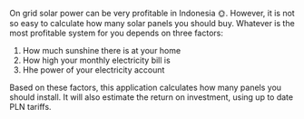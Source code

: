 On grid solar power can be very profitable in Indonesia 🌞. However, it is not so easy to calculate how many solar panels you should buy. 
Whatever is the most profitable system for you depends on three factors: 
1. How much sunshine there is at your home
2. How high your monthly electricity bill is
3. Hhe power of your electricity account

Based on these factors, this application calculates how many panels you should install. It will also estimate the return on investment, using up to date PLN tariffs.